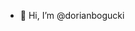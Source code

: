 - 👋 Hi, I’m @dorianbogucki

<!---
dorianbogucki/dorianbogucki is a ✨ special ✨ repository because its `README.md` (this file) appears on your GitHub profile.
You can click the Preview link to take a look at your changes.
--->
